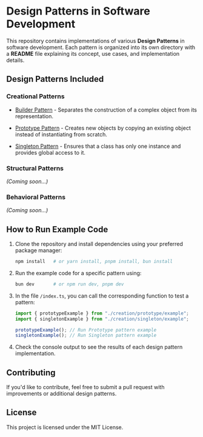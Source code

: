 # Design Patterns in Software Development

This repository contains implementations of various **Design Patterns** in software development. Each pattern is organized into its own directory with a **README** file explaining its concept, use cases, and implementation details.

## Design Patterns Included

### Creational Patterns

-   [Builder Pattern](./creation/builder/README.md) - Separates the construction of a complex object from its representation.

-   [Prototype Pattern](./creation/prototype/README.md) - Creates new objects by copying an existing object instead of instantiating from scratch.

-   [Singleton Pattern](./creation/singleton/README.md) - Ensures that a class has only one instance and provides global access to it.

### Structural Patterns

_(Coming soon...)_

### Behavioral Patterns

_(Coming soon...)_

## How to Run Example Code

1. Clone the repository and install dependencies using your preferred package manager:

    ```sh
    npm install   # or yarn install, pnpm install, bun install
    ```

2. Run the example code for a specific pattern using:

    ```sh
    bun dev       # or npm run dev, pnpm dev
    ```

3. In the file `/index.ts`, you can call the corresponding function to test a pattern:

    ```ts
    import { prototypeExample } from "./creation/prototype/example";
    import { singletonExample } from "./creation/singleton/example";

    prototypeExample(); // Run Prototype pattern example
    singletonExample(); // Run Singleton pattern example
    ```

4. Check the console output to see the results of each design pattern implementation.

## Contributing

If you'd like to contribute, feel free to submit a pull request with improvements or additional design patterns.

## License

This project is licensed under the MIT License.
